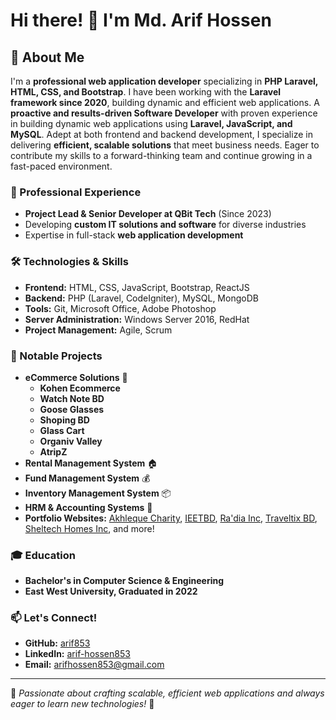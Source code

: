 # Hi there! 👋 I'm Md. Arif Hossen
## 🚀 About Me
I'm a **professional web application developer** specializing in **PHP Laravel, HTML, CSS, and Bootstrap**. I have been working with the **Laravel framework since 2020**, building dynamic and efficient web applications. A **proactive and results-driven Software Developer** with proven experience in building dynamic web applications using **Laravel, JavaScript, and MySQL**. Adept at both frontend and backend development, I specialize in delivering **efficient, scalable solutions** that meet business needs. Eager to contribute my skills to a forward-thinking team and continue growing in a fast-paced environment.

### 💼 Professional Experience
- **Project Lead & Senior Developer at QBit Tech** (Since 2023)
- Developing **custom IT solutions and software** for diverse industries
- Expertise in full-stack **web application development**

### 🛠️ Technologies & Skills
- **Frontend:** HTML, CSS, JavaScript, Bootstrap, ReactJS
- **Backend:** PHP (Laravel, CodeIgniter), MySQL, MongoDB
- **Tools:** Git, Microsoft Office, Adobe Photoshop
- **Server Administration:** Windows Server 2016, RedHat
- **Project Management:** Agile, Scrum

### 📌 Notable Projects
- **eCommerce Solutions** 🛒
  - **Kohen Ecommerce**
  - **Watch Note BD**
  - **Goose Glasses**
  - **Shoping BD**
  - **Glass Cart**
  - **Organiv Valley**
  - **AtripZ**
- **Rental Management System** 🏠
- **Fund Management System** 💰
- **Inventory Management System** 📦
- **HRM & Accounting Systems** 🏢
- **Portfolio Websites:** [Akhleque Charity](#), [IEETBD](#), [Ra'dia Inc](#), [Traveltix BD](#), [Sheltech Homes Inc](#), and more!

### 🎓 Education
- **Bachelor's in Computer Science & Engineering**
- **East West University, Graduated in 2022**

### 📫 Let's Connect!
- **GitHub:** [arif853](https://github.com/arif853)
- **LinkedIn:** [arif-hossen853](https://www.linkedin.com/in/arif-hossen853)
- **Email:** [arifhossen853@gmail.com](mailto:arifhossen853@gmail.com)

---
📌 *Passionate about crafting scalable, efficient web applications and always eager to learn new technologies!* 🚀
